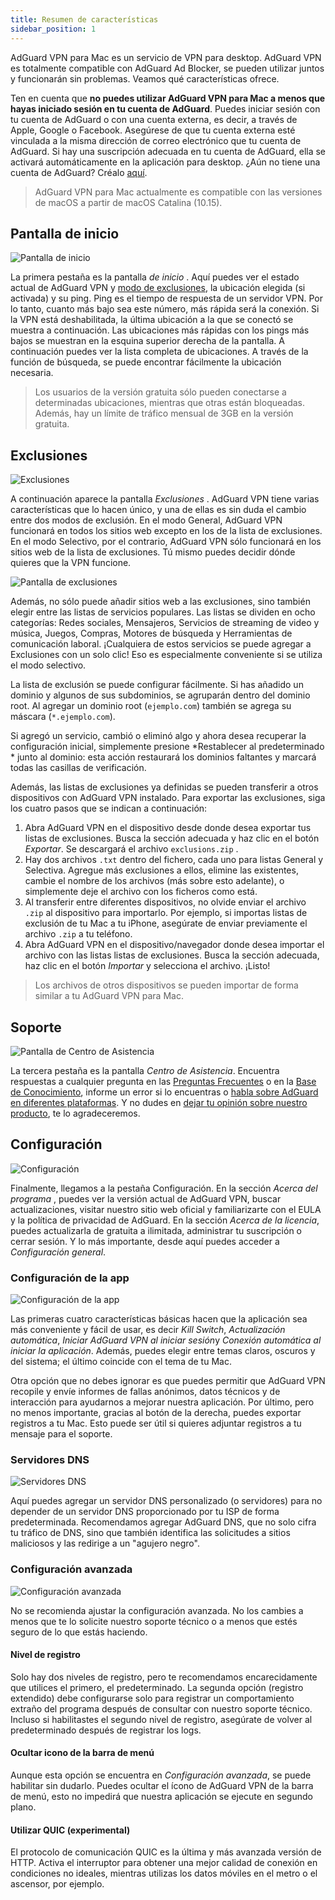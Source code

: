```yaml
---
title: Resumen de características
sidebar_position: 1
---
```


AdGuard VPN para Mac es un servicio de VPN para desktop. AdGuard VPN es totalmente compatible con AdGuard Ad Blocker, se pueden utilizar juntos y funcionarán sin problemas. Veamos qué características ofrece.

Ten en cuenta que **no puedes utilizar AdGuard VPN para Mac a menos que hayas iniciado sesión en tu cuenta de AdGuard**. Puedes iniciar sesión con tu cuenta de AdGuard o con una cuenta externa, es decir, a través de Apple, Google o Facebook. Asegúrese de que tu cuenta externa esté vinculada a la misma dirección de correo electrónico que tu cuenta de AdGuard. Si hay una suscripción adecuada en tu cuenta de AdGuard, ella se activará automáticamente en la aplicación para desktop. ¿Aún no tiene una cuenta de AdGuard? Créalo [aquí](https://auth.adguard.com/registration.html).

> AdGuard VPN para Mac actualmente es compatible con las versiones de macOS a partir de macOS Catalina (10.15).

## Pantalla de inicio

![Pantalla de inicio](https://cdn.adguardvpn.com/content/kb/vpn/mac/main_en.png)

La primera pestaña es la pantalla *de inicio* . Aquí puedes ver el estado actual de AdGuard VPN y [modo de exclusiones](#exclusions), la ubicación elegida (si activada) y su ping. Ping es el tiempo de respuesta de un servidor VPN. Por lo tanto, cuanto más bajo sea este número, más rápida será la conexión. Si la VPN está deshabilitada, la última ubicación a la que se conectó se muestra a continuación. Las ubicaciones más rápidas con los pings más bajos se muestran en la esquina superior derecha de la pantalla. A continuación puedes ver la lista completa de ubicaciones. A través de la función de búsqueda, se puede encontrar fácilmente la ubicación necesaria.

> Los usuarios de la versión gratuita sólo pueden conectarse a determinadas ubicaciones, mientras que otras están bloqueadas. Además, hay un límite de tráfico mensual de 3GB en la versión gratuita.

## Exclusiones

![Exclusiones](https://cdn.adguardvpn.com/content/kb/vpn/mac/exclusions_en.png)

A continuación aparece la pantalla *Exclusiones* . AdGuard VPN tiene varias características que lo hacen único, y una de ellas es sin duda el cambio entre dos modos de exclusión. En el modo General, AdGuard VPN funcionará en todos los sitios web excepto en los de la lista de exclusiones. En el modo Selectivo, por el contrario, AdGuard VPN sólo funcionará en los sitios web de la lista de exclusiones. Tú mismo puedes decidir dónde quieres que la VPN funcione.

![Pantalla de exclusiones](https://cdn.adguardvpn.com/content/kb/vpn/mac/services_en.png)

Además, no sólo puede añadir sitios web a las exclusiones, sino también elegir entre las listas de servicios populares. Las listas se dividen en ocho categorías: Redes sociales, Mensajeros, Servicios de streaming de video y música, Juegos, Compras, Motores de búsqueda y Herramientas de comunicación laboral. ¡Cualquiera de estos servicios se puede agregar a Exclusiones con un solo clic! Eso es especialmente conveniente si se utiliza el modo selectivo.

La lista de exclusión se puede configurar fácilmente. Si has añadido un dominio y algunos de sus subdominios, se agruparán dentro del dominio root. Al agregar un dominio root (`ejemplo.com`) también se agrega su máscara (`*.ejemplo.com`).

Si agregó un servicio, cambió o eliminó algo y ahora desea recuperar la configuración inicial, simplemente presione *Restablecer al predeterminado * junto al dominio: esta acción restaurará los dominios faltantes y marcará todas las casillas de verificación.

Además, las listas de exclusiones ya definidas se pueden transferir a otros dispositivos con AdGuard VPN instalado. Para exportar las exclusiones, siga los cuatro pasos que se indican a continuación:

1. Abra AdGuard VPN en el dispositivo desde donde desea exportar tus listas de exclusiones. Busca la sección adecuada y haz clic en el botón *Exportar*. Se descargará el archivo `exclusions.zip` .
2. Hay dos archivos `.txt` dentro del fichero, cada uno para listas General y Selectiva. Agregue más exclusiones a ellos, elimine las existentes, cambie el nombre de los archivos (más sobre esto adelante), o simplemente deje el archivo con los ficheros como está.
3. Al transferir entre diferentes dispositivos, no olvide enviar el archivo `.zip` al dispositivo para importarlo. Por ejemplo, si importas listas de exclusión de tu Mac a tu iPhone, asegúrate de enviar previamente el archivo `.zip` a tu teléfono.
4. Abra AdGuard VPN en el dispositivo/navegador donde desea importar el archivo con las listas listas de exclusiones. Busca la sección adecuada, haz clic en el botón *Importar* y selecciona el archivo. ¡Listo!

> Los archivos de otros dispositivos se pueden importar de forma similar a tu AdGuard VPN para Mac.

## Soporte

![Pantalla de Centro de Asistencia](https://cdn.adguardvpn.com/content/kb/vpn/mac/support_en.png)

La tercera pestaña es la pantalla *Centro de Asistencia*. Encuentra respuestas a cualquier pregunta en las [Preguntas Frecuentes](https://adguard-vpn.com/welcome.html#faq) o en la [Base de Conocimiento](/intro.md), informe un error si lo encuentras o [habla sobre AdGuard en diferentes plataformas](https://adguard.com/discuss.html). Y no dudes en [dejar tu opinión sobre nuestro producto](https://surveys.adguard.com/vpn_mac/form.html), te lo agradeceremos.

## Configuración

![Configuración](https://cdn.adguardvpn.com/content/kb/vpn/mac/settings_en.png)

Finalmente, llegamos a la pestaña Configuración. En la sección *Acerca del programa* , puedes ver la versión actual de AdGuard VPN, buscar actualizaciones, visitar nuestro sitio web oficial y familiarizarte con el EULA y la política de privacidad de AdGuard. En la sección *Acerca de la licencia*, puedes actualizarla de gratuita a ilimitada, administrar tu suscripción o cerrar sesión. Y lo más importante, desde aquí puedes acceder a *Configuración general*.

### Configuración de la app

![Configuración de la app](https://cdn.adguardvpn.com/content/kb/vpn/mac/general-settings_en.png)

Las primeras cuatro características básicas hacen que la aplicación sea más conveniente y fácil de usar, es decir *Kill Switch*, *Actualización automática*, *Iniciar AdGuard VPN al iniciar sesión*y *Conexión automática al iniciar la aplicación*. Además, puedes elegir entre temas claros, oscuros y del sistema; el último coincide con el tema de tu Mac.

Otra opción que no debes ignorar es que puedes permitir que AdGuard VPN recopile y envíe informes de fallas anónimos, datos técnicos y de interacción para ayudarnos a mejorar nuestra aplicación. Por último, pero no menos importante, gracias al botón de la derecha, puedes exportar registros a tu Mac. Esto puede ser útil si quieres adjuntar registros a tu mensaje para el soporte.

### Servidores DNS

![Servidores DNS](https://cdn.adguardvpn.com/content/kb/vpn/mac/dns_en.png)

Aquí puedes agregar un servidor DNS personalizado (o servidores) para no depender de un servidor DNS proporcionado por tu ISP de forma predeterminada. Recomendamos agregar AdGuard DNS, que no solo cifra tu tráfico de DNS, sino que también identifica las solicitudes a sitios maliciosos y las redirige a un "agujero negro".

### Configuración avanzada

![Configuración avanzada](https://cdn.adguardvpn.com/content/kb/vpn/mac/advanced-settings_en.png)

No se recomienda ajustar la configuración avanzada. No los cambies a menos que te lo solicite nuestro soporte técnico o a menos que estés seguro de lo que estás haciendo.

#### Nivel de registro

Solo hay dos niveles de registro, pero te recomendamos encarecidamente que utilices el primero, el predeterminado. La segunda opción (registro extendido) debe configurarse solo para registrar un comportamiento extraño del programa después de consultar con nuestro soporte técnico. Incluso si habilitastes el segundo nivel de registro, asegúrate de volver al predeterminado después de registrar los logs.

#### Ocultar icono de la barra de menú

Aunque esta opción se encuentra en *Configuración avanzada*, se puede habilitar sin dudarlo. Puedes ocultar el ícono de AdGuard VPN de la barra de menú, esto no impedirá que nuestra aplicación se ejecute en segundo plano.

#### Utilizar QUIC (experimental)

El protocolo de comunicación QUIC es la última y más avanzada versión de HTTP. Activa el interruptor para obtener una mejor calidad de conexión en condiciones no ideales, mientras utilizas los datos móviles en el metro o el ascensor, por ejemplo.
